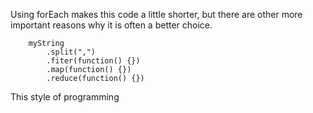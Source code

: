 Using forEach makes this code a little shorter, but there are other more important reasons why it is often a better choice.

        myString
            .split(",")
            .fiter(function() {})
            .map(function() {})
            .reduce(function() {})
            
This style of programming